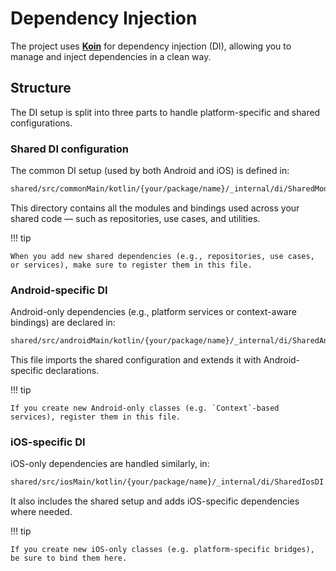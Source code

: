 # Dependency Injection

The project uses [**Koin**](https://insert-koin.io/) for dependency injection (DI), allowing you to manage and inject dependencies in a clean way.

## Structure

The DI setup is split into three parts to handle platform-specific and shared configurations.

### Shared DI configuration

The common DI setup (used by both Android and iOS) is defined in:

```bash
shared/src/commonMain/kotlin/{your/package/name}/_internal/di/SharedModule.kt
```

This directory contains all the modules and bindings used across your shared code — such as repositories, use cases, and utilities.

!!! tip

    When you add new shared dependencies (e.g., repositories, use cases, or services), make sure to register them in this file.

### Android-specific DI

Android-only dependencies (e.g., platform services or context-aware bindings) are declared in:

```bash
shared/src/androidMain/kotlin/{your/package/name}/_internal/di/SharedAndroidDI.kt
```

This file imports the shared configuration and extends it with Android-specific declarations.

!!! tip

    If you create new Android-only classes (e.g. `Context`-based services), register them in this file.

### iOS-specific DI

iOS-only dependencies are handled similarly, in:

```bash
shared/src/iosMain/kotlin/{your/package/name}/_internal/di/SharedIosDI.kt
```

It also includes the shared setup and adds iOS-specific dependencies where needed.

!!! tip

    If you create new iOS-only classes (e.g. platform-specific bridges), be sure to bind them here.
